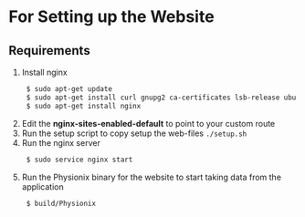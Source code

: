 # For Setting up the Website

## Requirements
1. Install nginx  
   ```sh
    $ sudo apt-get update
    $ sudo apt-get install curl gnupg2 ca-certificates lsb-release ubuntu-keyring
    $ sudo apt-get install nginx
   ```
2. Edit the **nginx-sites-enabled-default** to point to your custom route
3. Run the setup script to copy setup the web-files `./setup.sh`
4. Run the nginx server 
   ```sh
    $ sudo service nginx start
   ```
5. Run the Physionix binary for the website to start taking data from the application
   ```sh
    $ build/Physionix
   ```